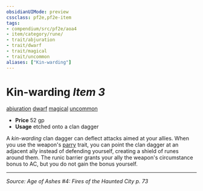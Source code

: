 ```yaml
---
obsidianUIMode: preview
cssclass: pf2e,pf2e-item
tags:
- compendium/src/pf2e/aoa4
- item/category/rune/
- trait/abjuration
- trait/dwarf
- trait/magical
- trait/uncommon
aliases: ["Kin-warding"]
---
```

# Kin-warding *Item 3*  
[abjuration](abjuration.md "Abjuration School Trait")  [dwarf](dwarf.md "Dwarf Ancestry & Heritage Trait")  [magical](magical.md "Magical Item Trait")  [uncommon](uncommon.md "Uncommon Rarity Trait")  

- **Price** 52 gp
- **Usage** etched onto a clan dagger

A _kin-warding_ clan dagger can deflect attacks aimed at your allies. When you use the weapon's [parry](parry.md "Parry Weapon Trait") trait, you can point the clan dagger at an adjacent ally instead of defending yourself, creating a shield of runes around them. The runic barrier grants your ally the weapon's circumstance bonus to AC, but you do not gain the bonus yourself.


---
*Source: Age of Ashes #4: Fires of the Haunted City p. 73*